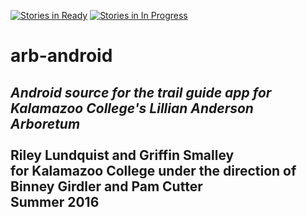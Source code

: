 [![Stories in Ready](https://badge.waffle.io/rlundquist3/arb-android.png?label=ready&title=Ready)](https://waffle.io/rlundquist3/arb-android)
[![Stories in In Progress](https://badge.waffle.io/rlundquist3/arb-android.png?label=working&title=Working)](https://waffle.io/rlundquist3/arb-android)
# arb-android
_Android source for the trail guide app for Kalamazoo College's Lillian Anderson Arboretum_<br><br>
Riley Lundquist and Griffin Smalley<br>
for Kalamazoo College under the direction of Binney Girdler and Pam Cutter<br>
Summer 2016
<br>
-----------------------------------
